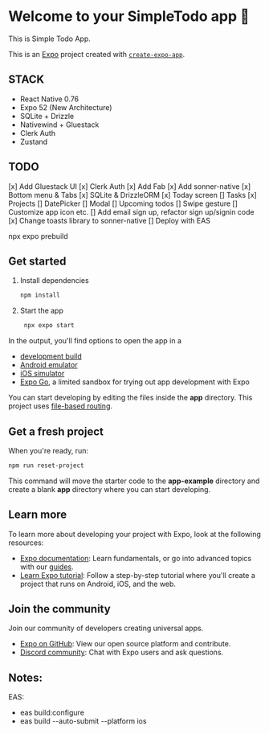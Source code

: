 # Welcome to your SimpleTodo app 👋

This is Simple Todo App.

This is an [Expo](https://expo.dev) project created with [`create-expo-app`](https://www.npmjs.com/package/create-expo-app).

## STACK

- React Native 0.76
- Expo 52 (New Architecture)
- SQLite + Drizzle
- Nativewind + Gluestack
- Clerk Auth
- Zustand

## TODO

[x] Add Gluestack UI
[x] Clerk Auth
[x] Add Fab
[x] Add sonner-native
[x] Bottom menu & Tabs
[x] SQLite & DrizzleORM
[x] Today screen
[] Tasks 
[x] Projects
[] DatePicker
[] Modal
[] Upcoming todos
[] Swipe gesture
[] Customize app icon etc.
[] Add email sign up, refactor sign up/signin code
[x] Change toasts library to sonner-native
[] Deploy with EAS

npx expo prebuild

## Get started

1. Install dependencies

   ```bash
   npm install
   ```

2. Start the app

   ```bash
    npx expo start
   ```

In the output, you'll find options to open the app in a

- [development build](https://docs.expo.dev/develop/development-builds/introduction/)
- [Android emulator](https://docs.expo.dev/workflow/android-studio-emulator/)
- [iOS simulator](https://docs.expo.dev/workflow/ios-simulator/)
- [Expo Go](https://expo.dev/go), a limited sandbox for trying out app development with Expo

You can start developing by editing the files inside the **app** directory. This project uses [file-based routing](https://docs.expo.dev/router/introduction).

## Get a fresh project

When you're ready, run:

```bash
npm run reset-project
```

This command will move the starter code to the **app-example** directory and create a blank **app** directory where you can start developing.

## Learn more

To learn more about developing your project with Expo, look at the following resources:

- [Expo documentation](https://docs.expo.dev/): Learn fundamentals, or go into advanced topics with our [guides](https://docs.expo.dev/guides).
- [Learn Expo tutorial](https://docs.expo.dev/tutorial/introduction/): Follow a step-by-step tutorial where you'll create a project that runs on Android, iOS, and the web.

## Join the community

Join our community of developers creating universal apps.

- [Expo on GitHub](https://github.com/expo/expo): View our open source platform and contribute.
- [Discord community](https://chat.expo.dev): Chat with Expo users and ask questions.


## Notes:

EAS:
- eas build:configure
- eas build --auto-submit --platform ios